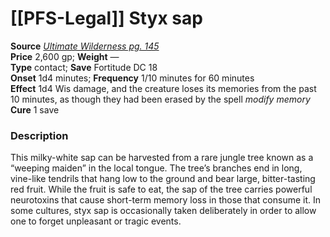 # [[PFS-Legal]] Styx sap

**Source** [_Ultimate Wilderness pg. 145_](http://paizo.com/products/btpy9ujo)  
**Price** 2,600 gp; **Weight** —  
**Type** contact; **Save** Fortitude DC 18  
**Onset** 1d4 minutes; **Frequency** 1/10 minutes for 60 minutes  
**Effect** 1d4 Wis damage, and the creature loses its memories from the past 10 minutes, as though they had been erased by the spell _modify memory_  
**Cure** 1 save

### Description

This milky-white sap can be harvested from a rare jungle tree known as a “weeping maiden” in the local tongue. The tree’s branches end in long, vine-like tendrils that hang low to the ground and bear large, bitter-tasting red fruit. While the fruit is safe to eat, the sap of the tree carries powerful neurotoxins that cause short-term memory loss in those that consume it. In some cultures, styx sap is occasionally taken deliberately in order to allow one to forget unpleasant or tragic events.